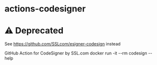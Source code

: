# actions-codesigner

# ⚠️ Deprecated

See https://github.com/SSLcom/esigner-codesign instead

GitHub Action for CodeSigner by SSL.com
docker run -it --rm codesign --help


